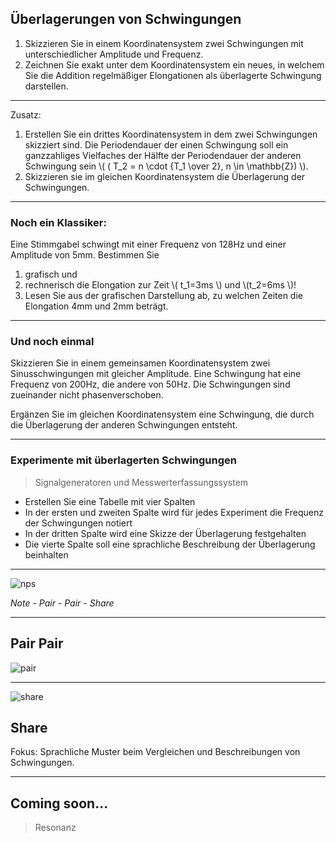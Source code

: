 ## Überlagerungen von Schwingungen

1. Skizzieren Sie in einem Koordinatensystem zwei Schwingungen mit unterschiedlicher Amplitude und Frequenz.
1222. Zeichnen Sie exakt unter dem Koordinatensystem ein neues, in welchem Sie die Addition regelmäßiger Elongationen als überlagerte Schwingung darstellen.

---

Zusatz:
1. Erstellen Sie ein drittes Koordinatensystem in dem zwei Schwingungen skizziert sind. Die Periodendauer der einen Schwingung soll ein ganzzahliges Vielfaches der Hälfte der Periodendauer der anderen Schwingung sein \\( ( T_2 = n \cdot {T_1 \over 2}, n \in \mathbb{Z}) \\).
1. Skizzieren sie im gleichen Koordinatensystem die Überlagerung der Schwingungen.

---

### Noch ein Klassiker:

Eine Stimmgabel schwingt mit einer Frequenz von 128Hz und einer Amplitude von 5mm. Bestimmen Sie 

1. grafisch und 
1. rechnerisch die Elongation zur Zeit \\( t_1=3ms \\) und \\(t_2=6ms \\)! 
1. Lesen Sie aus der grafischen Darstellung ab, zu welchen Zeiten die Elongation 4mm und 2mm beträgt.

---

### Und noch einmal

Skizzieren Sie in einem gemeinsamen Koordinatensystem zwei Sinusschwingungen mit gleicher Amplitude. Eine Schwingung hat eine Frequenz von 200Hz, die andere von 50Hz. Die Schwingungen sind zueinander nicht phasenverschoben.

Ergänzen Sie im gleichen Koordinatensystem eine Schwingung, die durch die Überlagerung der anderen Schwingungen entsteht.

---

### Experimente mit überlagerten Schwingungen

> Signalgeneratoren und Messwerterfassungssystem

- Erstellen Sie eine Tabelle mit vier Spalten
- In der ersten und zweiten Spalte wird für jedes Experiment die Frequenz der Schwingungen notiert
- In der dritten Spalte wird eine Skizze der Überlagerung festgehalten
- Die vierte Spalte soll eine sprachliche Beschreibung der Überlagerung beinhalten

---

![nps](https://openclipart.org/image/400px/227550)

*Note - Pair - Pair - Share*

---

## Pair Pair

![pair](https://upload.wikimedia.org/wikipedia/commons/3/30/Venn0111.svg)

---

![share](https://openclipart.org/image/400px/284226)

## Share

Fokus: Sprachliche Muster beim Vergleichen und Beschreibungen von Schwingungen.

---

## Coming soon...

> Resonanz
